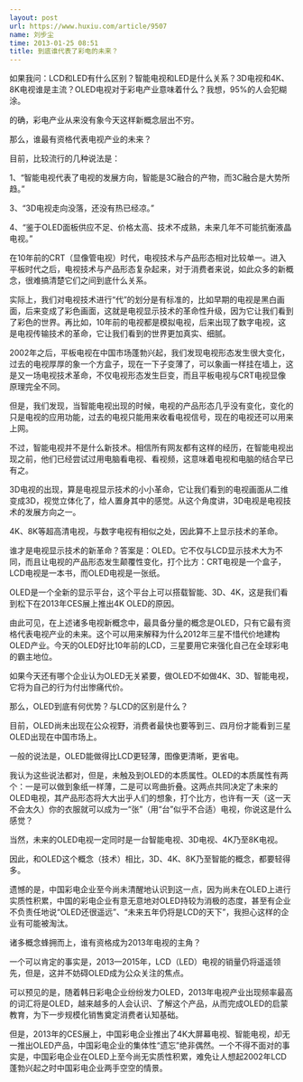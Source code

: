 ```yaml
---
layout: post
url: https://www.huxiu.com/article/9507
name: 刘步尘
time: 2013-01-25 08:51
title: 到底谁代表了彩电的未来？
---
```

如果我问：LCD和LED有什么区别？智能电视和LED是什么关系？3D电视和4K、8K电视谁是主流？OLED电视对于彩电产业意味着什么？我想，95%的人会犯糊涂。

的确，彩电产业从来没有象今天这样新概念层出不穷。

那么，谁最有资格代表电视产业的未来？

目前，比较流行的几种说法是：

1、“智能电视代表了电视的发展方向，智能是3C融合的产物，而3C融合是大势所趋。”

3、“3D电视走向没落，还没有热已经凉。”

4、“鉴于OLED面板供应不足、价格太高、技术不成熟，未来几年不可能抗衡液晶电视。”

在10年前的CRT（显像管电视）时代，电视技术与产品形态相对比较单一。进入平板时代之后，电视技术与产品形态复杂起来，对于消费者来说，如此众多的新概念，很难搞清楚它们之间到底什么关系。

实际上，我们对电视技术进行“代”的划分是有标准的，比如早期的电视是黑白画面，后来变成了彩色画面，这就是电视显示技术的革命性升级，因为它让我们看到了彩色的世界。再比如，10年前的电视都是模拟电视，后来出现了数字电视，这是电视传输技术的革命，它让我们看到的世界更加真实、细腻。

2002年之后，平板电视在中国市场蓬勃兴起，我们发现电视形态发生很大变化，过去的电视厚厚的象一个方盒子，现在一下子变薄了，可以象画一样挂在墙上，这是又一场电视技术革命，不仅电视形态发生巨变，而且平板电视与CRT电视显像原理完全不同。

但是，我们发现，当智能电视出现的时候，电视的产品形态几乎没有变化，变化的只是电视的应用功能，过去的电视只能用来收看电视信号，现在的电视还可以用来上网。

不过，智能电视并不是什么新技术。相信所有网友都有这样的经历，在智能电视出现之前，他们已经尝试过用电脑看电视、看视频，这意味着电视和电脑的结合早已有之。

3D电视的出现，算是电视显示技术的小小革命，它让我们看到的电视画面从二维变成3D，视觉立体化了，给人置身其中的感觉。从这个角度讲，3D电视是电视技术的发展方向之一。

4K、8K等超高清电视，与数字电视有相似之处，因此算不上显示技术的革命。

谁才是电视显示技术的新革命？答案是：OLED。它不仅与LCD显示技术大为不同，而且让电视的产品形态发生颠覆性变化，打个比方：CRT电视是一个盒子，LCD电视是一本书，而OLED电视是一张纸。

OLED是一个全新的显示平台，这个平台上可以搭载智能、3D、4K，这是我们看到松下在2013年CES展上推出4K OLED的原因。

由此可见，在上述诸多电视新概念中，最具备分量的概念是OLED，只有它最有资格代表电视产业的未来。这个可以用来解释为什么2012年三星不惜代价地建构OLED产业。今天的OLED好比10年前的LCD，三星要用它来强化自己在全球彩电的霸主地位。

如果今天还有哪个企业认为OLED无关紧要，做OLED不如做4K、3D、智能电视，它将为自己的行为付出惨痛代价。

那么，OLED到底有何优势？与LCD的区别是什么？

目前，OLED尚未出现在公众视野，消费者最快也要等到三、四月份才能看到三星OLED出现在中国市场上。

一般的说法是，OLED能做得比LCD更轻薄，图像更清晰，更省电。

我认为这些说法都对，但是，未触及到OLED的本质属性。OLED的本质属性有两个：一是可以做到象纸一样薄，二是可以弯曲折叠。这两点共同决定了未来的OLED电视，其产品形态将大大出乎人们的想象，打个比方，也许有一天（这一天不会太久）你的衣服就可以成为一“张”（用“台”似乎不合适）电视，你说这是什么感觉？

当然，未来的OLED电视一定同时是一台智能电视、3D电视、4K乃至8K电视。

因此，和OLED这个概念（技术）相比，3D、4K、8K乃至智能的概念，都要轻得多。

遗憾的是，中国彩电企业至今尚未清醒地认识到这一点，因为尚未在OLED上进行实质性积累，中国的彩电企业有意无意地对OLED持较为消极的态度，甚至有企业不负责任地说“OLED还很遥远”、“未来五年仍将是LCD的天下”，我担心这样的企业有可能被淘汰。

诸多概念蜂拥而上，谁有资格成为2013年电视的主角？

一个可以肯定的事实是，2013—2015年，LCD（LED）电视的销量仍将遥遥领先，但是，这并不妨碍OLED成为公众关注的焦点。

可以预见的是，随着韩日彩电企业纷纷发力OLED，2013年电视产业出现频率最高的词汇将是OLED，越来越多的人会认识、了解这个产品，从而完成OLED的启蒙教育，为下一步规模化销售奠定消费者认知基础。

但是，2013年的CES展上，中国彩电企业推出了4K大屏幕电视、智能电视，却无一推出OLED产品，中国彩电企业的集体性“遗忘”绝非偶然。一个不得不面对的事实是，中国彩电企业在OLED上至今尚无实质性积累，难免让人想起2002年LCD蓬勃兴起之时中国彩电企业两手空空的情景。

